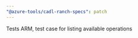 ```yaml
---
"@azure-tools/cadl-ranch-specs": patch
---
```


Tests ARM, test case for listing available operations
